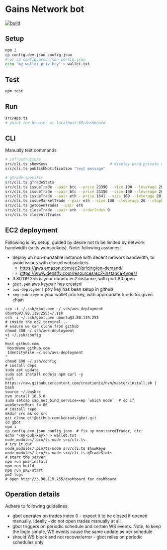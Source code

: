 # Gains Network bot

[![build](../../workflows/build/badge.svg)](../../actions/workflows/build.yml)

## Setup

```sh
npm i
cp config.dev.json config.json
# or cp config.prod.json config.json
echo "my wallet priv key" > wallet.txt
```

## Test

```sh
npm test
```

## Run

```sh
src/app.ts
# point the browser at localhost:85/dashboard
```

## CLI

Manually test commands

```sh
# infrastructure
src/cli.ts showKeys                            # display used private and public keys
src/cli.ts publishNotification "test message"

# gTrade specific
src/cli.ts gTradeStats
src/cli.ts issueTrade --pair btc --price 23390 --size 100 --leverage 20 --stopLoss 0 --takeProfit 23500 --slippage 0.01             # buy:  price > mark
src/cli.ts issueTrade --pair btc --price 23350 --size 100 --leverage 20 --stopLoss 23500 --takeProfit 0 --slippage 0.01 --dir sell  # sell: price < mark
src/cli.ts issueTrade --pair eth --price 1641 --size 100 --leverage 20 --stopLoss 0 --takeProfit 1650 --slippage 0.01
src/cli.ts issueMarketTrade --pair eth --size 100 --leverage 20 --stopLoss 0 --takeProfit 1650 --slippage 0.01
src/cli.ts getOpenTrades --pair eth
src/cli.ts closeTrade --pair eth --orderIndex 0
src/cli.ts closeAllTrades
```

## EC2 deployment

Following is my setup, guided by desire not to be limited by network bandwidth (suits websockets). Note: following assumes:

- deploy on non-burstable instance with decent network bandwidth, to avoid issues with closed websockets
  - https://aws.amazon.com/ec2/pricing/on-demand/
  - https://www.densify.com/resources/ec2-instance-types/
- 3.80.119.255 is your ubuntu ec2 instance, with port 80 open
- `gbot.pem` aws keypair has created
- `aws-deployment` priv key has been setup in github
- `<my-pub-key>` = your wallet priv key, with appropriate funds for given chain

```shell
scp -i ~/.ssh/gbot.pem ~/.ssh/aws-deployment ubuntu@3.80.119.255:~/.ssh
ssh -i ~/.ssh/gbot.pem ubuntu@3.80.119.255
# inside the ec2 terminal...
# ensure we can clone from github
chmod 400 ~/.ssh/aws-deployment
vi ~/.ssh/config
"
Host github.com
 HostName github.com
 IdentityFile ~/.ssh/aws-deployment
"
chmod 600 ~/.ssh/config
# install deps
sudo apt update
sudo apt install nodejs npm curl -y
curl https://raw.githubusercontent.com/creationix/nvm/master/install.sh | bash
source ~/.bashrc
nvm install 16.6.0
sudo setcap cap_net_bind_service=+ep `which node`  # do if webServerPort != 80
# install repo
mkdir src && cd src
git clone git@github.com:konrads/gbot.git
cd gbot
npm i
cp config.dev.json config.json  # fix up monitoredTrader, etc!
echo "<my-pub-key>" > wallet.txt
node_modules/.bin/ts-node src/cli.ts
# try it out
node_modules/.bin/ts-node src/cli.ts showKeys
node_modules/.bin/ts-node src/cli.ts gTradeStats
# start the server
npm run pm2-install
npm run build
npm run pm2-start
pm2 logs
# open http://3.80.119.255/dashboard for dashboard
```

## Operation details

Adhere to following guidelines:

- gbot operates on trades index 0 - expect it to be closed if opened manually. Ideally - do not open trades manually at all.
- gbot triggers on periodic schedule and certain WS events. Note, to keep the logic simple, WS events cause the same update as per schedule
- should WS block and not recover/error - gbot relies on periodic schedules only
